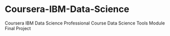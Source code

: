 # Coursera-IBM-Data-Science
Coursera IBM Data Science Professional Course
Data Science Tools Module Final Project
